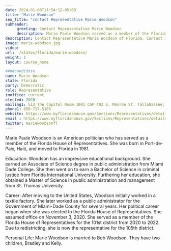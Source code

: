 ```yaml
---
date: 2024-01-08T11:54:12-05:00
title: "Marie Woodson"
seo_title: "contact Representative Marie Woodson"
subheader:
     greeting: Contact Representative Marie Woodson
     description: Marie Paule Woodson served as a member of the Florida House of Representatives for the 101st district from 2020 to 2022. Due to redistricting, she is now the representative for the 105th district.
description: Contact Representative Marie Woodson of Florida. Contact information for Marie Woodson includes email address, phone number, and mailing address.
image: marie-woodson.jpg
video:
url:  /states/florida/marie-woodson/
weight: 1
layout: course_home

####candidate
name: Marie Woodson
state: Florida
party: Democratic
role: Representative
inoffice: current
elected: 2020
mailing1: 513 The Capitol Room 1001 CAP 402 S. Monroe St. Tallahassee, FL 32399-1300
phone1: 850-717-5105
website: https://www.myfloridahouse.gov/Sections/Representatives/details.aspx?MemberId=4789&LegislativeTermId=90/
email : https://www.myfloridahouse.gov/Sections/Representatives/details.aspx?MemberId=4789&LegislativeTermId=90/
twitter: mariewoodsonfl
---
```


Marie Paule Woodson is an American politician who has served as a member of the Florida House of Representatives. She was born in Port-de-Paix, Haiti, and moved to Florida in 1981.

Education:
Woodson has an impressive educational background. She earned an Associate of Science degree in public administration from Miami Dade College. She then went on to earn a Bachelor of Science in criminal justice from Florida International University. Furthering her education, she obtained a Master of Science in public administration and management from St. Thomas University.

Career:
After moving to the United States, Woodson initially worked in a textile factory. She later worked as a public administrator for the Government of Miami-Dade County for several years. Her political career began when she was elected to the Florida House of Representatives. She assumed office on November 3, 2020. She served as a member of the Florida House of Representatives for the 101st district from 2020 to 2022. Due to redistricting, she is now the representative for the 105th district.

Personal Life:
Marie Woodson is married to Bob Woodson. They have two children, Bradley and Kelly.
